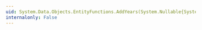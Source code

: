 ```yaml
---
uid: System.Data.Objects.EntityFunctions.AddYears(System.Nullable{System.DateTimeOffset},System.Nullable{System.Int32})
internalonly: False
---
```

